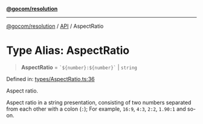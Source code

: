 [**@gocom/resolution**](../README.md)

***

[@gocom/resolution](../README.md) / [API](../Public/API.md) / AspectRatio

# Type Alias: AspectRatio

> **AspectRatio** = `` `${number}:${number}` `` \| `string`

Defined in: [types/AspectRatio.ts:36](https://github.com/gocom/resolution/blob/95de0e8369cfae231ee535b5d444100e6bf17e8c/src/types/AspectRatio.ts#L36)

Aspect ratio.

Aspect ratio in a string presentation, consisting of two numbers separated
from each other with a colon (`:`); For example, `16:9`, `4:3`, `2:2`, `1.90:1` and
so-on.

